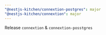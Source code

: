 ```yaml
---
"@nestjs-kitchen/connextion-postgres": major
"@nestjs-kitchen/connextion": major
---
```


Release `connextion` & `connextion-posstgres`
